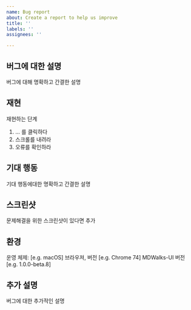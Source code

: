 ```yaml
---
name: Bug report
about: Create a report to help us improve
title: ''
labels: ''
assignees: ''

---
```


## 버그에 대한 설명

버그에 대해 명확하고 간결한 설명

## 재현
재현하는 단계
1. ... 를 클릭하다
2. 스크롤를 내려라
3. 오류를 확인하라

## 기대 행동
기대 행동에대한 명확하고 간결한 설명

## 스크린샷
문제해결을 위한 스크린샷이 있다면 추가

## 환경
운영 체제: [e.g. macOS]
브라우져, 버전 [e.g. Chrome 74]
MDWalks-UI 버전 [e.g. 1.0.0-beta.8]

## 추가 설명
버그에 대한 추가적인 설명